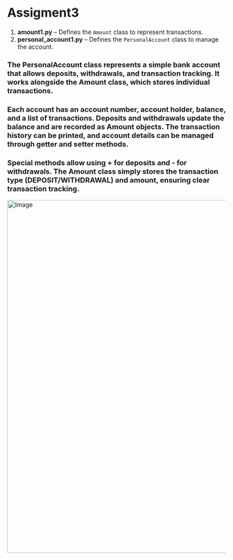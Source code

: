 # Assigment3

1. **amount1.py** – Defines the `Amount` class to represent transactions.  
2. **personal_account1.py** – Defines the `PersonalAccount` class to manage the account.  
### The PersonalAccount class represents a simple bank account that allows deposits, withdrawals, and transaction tracking. It works alongside the Amount class, which stores individual transactions.

### Each account has an account number, account holder, balance, and a list of transactions. Deposits and withdrawals update the balance and are recorded as Amount objects. The transaction history can be printed, and account details can be managed through getter and setter methods.

### Special methods allow using + for deposits and - for withdrawals. The Amount class simply stores the transaction type (DEPOSIT/WITHDRAWAL) and amount, ensuring clear transaction tracking.  

<img width="814" alt="Image" src="https://github.com/user-attachments/assets/c921ea34-9316-4cf5-ade9-9b0aeb9264cd" />





 

